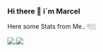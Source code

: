 ### Hi there 👋 i´m Marcel

Here some Stats from Me.. 👇🏼

<a href="https://github.com/JostesMarcel/github-readme-stats">
  <img align="center" src="https://github-readme-stats.vercel.app/api?username=JostesMarcel&show_icons=true&theme=cobalt" />
</a>
<a href="github.com/JostesMarcel/github-readme-stats">
  <img align="center" src="https://github-readme-stats.vercel.app/api/top-langs/?username=JostesMarcel&layout=compact" />
</a>


<!--
**JostesMarcel/JostesMarcel** is a ✨ _special_ ✨ repository because its `README.md` (this file) appears on your GitHub profile.

Here are some ideas to get you started:

- 🔭 I’m currently working on ...
- 🌱 I’m currently learning ...
- 👯 I’m looking to collaborate on ...
- 🤔 I’m looking for help with ...
- 💬 Ask me about ...
- 📫 How to reach me: ...
- 😄 Pronouns: ...
- ⚡ Fun fact: ...

![Marcel's GitHub stats](https://github-readme-stats.vercel.app/api?username=JostesMarcel&show_icons=true&theme=cobalt)
[![Top Langs](https://github-readme-stats.vercel.app/api/top-langs/?username=JostesMarcel&layout=compact)](https://github.com/JostesMarcel/github-readme-stats)
-->
